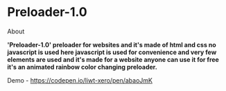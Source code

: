 # Preloader-1.0


About

<b> 'Preloader-1.0' preloader for websites and it's made of html and css no javascript is used here javascript is used for convenience and very few elements are used and it's made for a website anyone can use it for free it's an animated rainbow color changing preloader.</b> 

Demo - https://codepen.io/liwt-xero/pen/abaoJmK
